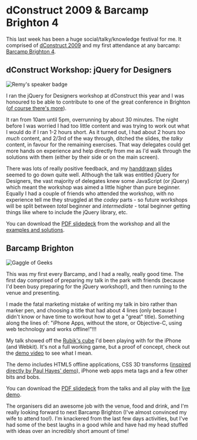 # dConstruct 2009 & Barcamp Brighton 4

This last week has been a huge social/talky/knowledge festival for me. It comprised of [dConstruct 2009](http://2009.dconstruct.org/ "dConstruct 2009") and my first attendance at any barcamp: [Barcamp Brighton 4](http://www.barcampbrighton.org/ "BarCampBrighton &#8211; 5th &amp; 6th September 2009").

<!--more-->
## dConstruct Workshop: jQuery for Designers

<img src="http://remysharp.com/images/dconstruct09.jpg" alt="Remy's speaker badge" />

I ran the jQuery for Designers workshop at dConstruct this year and I was honoured to be able to contribute to one of the great conference in Brighton ([of course there's more](http://full-frontal.org)).

It ran from 10am until 5pm, overrunning by about 30 minutes.  The night before I was worried I had too little content and was trying to work out what I would do if I ran 1-2 hours short.  As it turned out, I had about 2 hours *too much* content, and 2/3rd of the way through, ditched the slides, the *talky* content, in favour for the remaining exercises.  That way delegates could get more hands on experience and help directly from me as I'd walk through the solutions with them (either by their side or on the main screen).  

There was lots of really positive feedback, and my [handdrawn](http://www.flickr.com/photos/remysharp/3896735012/) [slides](http://www.flickr.com/photos/remysharp/3895957857/) seemed to go down quite well.  Although the talk was entitled jQuery for Designers, the vast majority of delegates knew some JavaScript (or jQuery) which meant the workshop was aimed a little higher than pure beginner.  Equally I had a couple of friends who attended the workshop, with no experience tell me they struggled at the *codey* parts - so future workshops will be split between *total* beginner and *intermediate* - total beginner getting things like where to include the jQuery library, etc.

You can download the [PDF slidedeck](http://remysharp.com/downloads/j4d-dconstruct.pdf) from the workshop and all the [examples and solutions](http://remysharp.com/downloads/j4d-dconstruct.zip).

## Barcamp Brighton

<img src="http://remysharp.com/images/bcb4.jpg" alt="Gaggle of Geeks" />

This was my first every Barcamp, and I had a really, really good time.  The first day comprised of preparing my talk in the park with friends (because I'd been busy preparing for the jQuery workshop!), and then running to the venue and presenting. 

I made the fatal marketing mistake of writing my talk in biro rather than marker pen, and choosing a title that had about 4 lines (only because I didn't know or have time to workout how to get a "great" title).  Something along the lines of: "iPhone Apps, without the store, or Objective-C, using web technology and works offline!"!!!

My talk showed off the [Rubik's cube](http://icnhz.com/rubiks) I'd been playing with for the iPhone (and Webkit).  It's not a full working game, but a proof of concept, check out the [demo video](http://remysharp.com/downloads/iphone-rubiks-demo.mov) to see what I mean.

The demo includes HTML5 offline applications, CSS 3D transforms ([inspired directly by Paul Hayes' demo](http://www.fofronline.com/2009-07/animated-css3-cube-interface-using-3d-transforms/)), iPhone web apps meta tags and a few other bits and bobs.

You can download the [PDF slidedeck](http://remysharp.com/downloads/barcampbrighton4.pdf) from the talks and all play with the [live demo](http://icnhz.com/rubiks).

The organisers did an awesome job with the venue, food and drink, and I'm really looking forward to next Barcamp Brighton (I've almost convinced my wife to attend too!).  I'm knackered from the last few days activities, but I've had some of the best laughs in a good while and have had my head stuffed with ideas over an incredibly short amount of time!